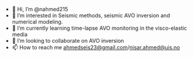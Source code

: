 - 👋 Hi, I’m @nahmed215
- 👀 I’m interested in Seismic methods, seismic AVO inversion and numerical modeling.
- 🌱 I’m currently learning time-lapse AVO monitoring in the visco-elastic media
- 💞️ I’m looking to collaborate on AVO inversion
- 📫 How to reach me ahmedseis23@gmail.com/nisar.ahmed@uis.no

<!---
nahmed215/nahmed215 is a ✨ special ✨ repository because its `README.md` (this file) appears on your GitHub profile.
You can click the Preview link to take a look at your changes.
--->
